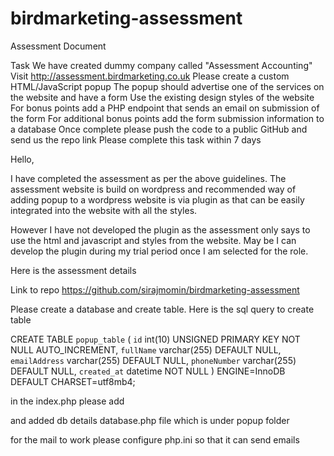 # birdmarketing-assessment

Assessment Document

Task
We have created dummy company called "Assessment Accounting"
Visit http://assessment.birdmarketing.co.uk
Please create a custom HTML/JavaScript popup
The popup should advertise one of the services on the website and have a form
Use the existing design styles of the website
For bonus points add a PHP endpoint that sends an email on submission of the form
For additional bonus points add the form submission information to a database
Once complete please push the code to a public GitHub and send us the repo link
Please complete this task within 7 days


Hello,

I have completed the assessment as per the above guidelines. The assessment website is build on wordpress and  recommended way of adding popup to a wordpress website is via plugin as that can be easily integrated into the website with all the styles.

However I have not developed the plugin as the assessment only says to use the html and javascript and styles from the website. May be I can develop the plugin during my trial period once I am selected for the role.

Here is the assessment details

Link to repo
https://github.com/sirajmomin/birdmarketing-assessment

Please create a database and create table. 
Here is the sql query to create table

CREATE TABLE `popup_table` (
  `id` int(10) UNSIGNED PRIMARY KEY NOT NULL AUTO_INCREMENT,
  `fullName` varchar(255) DEFAULT NULL,
  `emailAddress` varchar(255) DEFAULT NULL,
  `phoneNumber` varchar(255) DEFAULT NULL,
     `created_at` datetime NOT NULL
) ENGINE=InnoDB DEFAULT CHARSET=utf8mb4;

in the index.php please add
<?php require 'popup/poupu.php' ?>

and added db details database.php file which is under popup folder

for the mail to work please configure php.ini so that it can send emails


